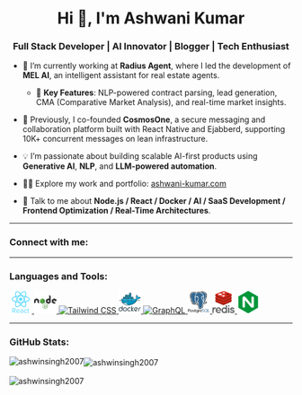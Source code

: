 <h1 align="center">Hi 👋, I'm Ashwani Kumar</h1>
<h3 align="center">Full Stack Developer | AI Innovator | Blogger | Tech Enthusiast</h3>

- 🔭 I’m currently working at **Radius Agent**, where I led the development of **MEL AI**, an intelligent assistant for real estate agents.  
  - 🚀 **Key Features**: NLP-powered contract parsing, lead generation, CMA (Comparative Market Analysis), and real-time market insights.

- 🌱 Previously, I co-founded **CosmosOne**, a secure messaging and collaboration platform built with React Native and Ejabberd, supporting 10K+ concurrent messages on lean infrastructure.

- 💡 I’m passionate about building scalable AI-first products using **Generative AI**, **NLP**, and **LLM-powered automation**.

- 👨‍💻 Explore my work and portfolio: [ashwani-kumar.com](https://code.netlify.app)

- 💬 Talk to me about **Node.js / React / Docker / AI / SaaS Development / Frontend Optimization / Real-Time Architectures**.

---

<h3 align="left">Connect with me:</h3>

---

<h3 align="left">Languages and Tools:</h3>
<p align="left">
  <a href="https://reactjs.org/" target="_blank">
    <img src="https://raw.githubusercontent.com/devicons/devicon/master/icons/react/react-original-wordmark.svg" alt="React" width="40" height="40"/>
  </a>
  <a href="https://nodejs.org/" target="_blank">
    <img src="https://raw.githubusercontent.com/devicons/devicon/master/icons/nodejs/nodejs-original-wordmark.svg" alt="Node.js" width="40" height="40"/>
  </a>
  <a href="https://tailwindcss.com/" target="_blank">
    <img src="https://www.vectorlogo.zone/logos/tailwindcss/tailwindcss-icon.svg" alt="Tailwind CSS" width="40" height="40"/>
  </a>
  <a href="https://www.docker.com/" target="_blank">
    <img src="https://raw.githubusercontent.com/devicons/devicon/master/icons/docker/docker-original-wordmark.svg" alt="Docker" width="40" height="40"/>
  </a>
  <a href="https://graphql.org/" target="_blank">
    <img src="https://www.vectorlogo.zone/logos/graphql/graphql-icon.svg" alt="GraphQL" width="40" height="40"/>
  </a>
  <a href="https://www.postgresql.org/" target="_blank">
    <img src="https://raw.githubusercontent.com/devicons/devicon/master/icons/postgresql/postgresql-original-wordmark.svg" alt="PostgreSQL" width="40" height="40"/>
  </a>
  <a href="https://redis.io/" target="_blank">
    <img src="https://raw.githubusercontent.com/devicons/devicon/master/icons/redis/redis-original-wordmark.svg" alt="Redis" width="40" height="40"/>
  </a>
  <a href="https://www.nginx.com/" target="_blank">
    <img src="https://raw.githubusercontent.com/devicons/devicon/master/icons/nginx/nginx-original.svg" alt="NGINX" width="40" height="40"/>
  </a>
</p>

---

<h3 align="left">GitHub Stats:</h3>
<p>
  <img align="left" src="https://github-readme-stats.vercel.app/api/top-langs?username=ashwinsingh2007&show_icons=true&locale=en&layout=compact" alt="ashwinsingh2007" />
</p>

<p>
  <img align="center" src="https://github-readme-stats.vercel.app/api?username=ashwinsingh2007&show_icons=true&locale=en" alt="ashwinsingh2007" />
</p>

<p>
  <img align="center" src="https://github-readme-streak-stats.herokuapp.com/?user=ashwinsingh2007&" alt="ashwinsingh2007" />
</p>
